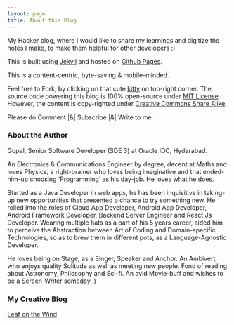 ```yaml
---
layout: page
title: About this Blog
---
```


My Hacker blog, where I would like to share my learnings and digitize the notes I make, to make them helpful for other developers :)
<!--TODO: Improve About me, including your tech skills and other stuff. -->

This is built using [Jekyll](http://jekyllrb.com "Official Jekyll site") and hosted on [Github Pages](https://pages.github.com/ "Github Pages"). 

This is a content-centric, byte-saving & mobile-minded.

Feel free to Fork, by clicking on that cute [kitty](https://goo.gl/GV0rfe) on top-right corner. The source code powering this blog is 100% open-source under [MIT License](https://github.com/gopalshackergarage/gopalshackergarage.github.io#software-license). However, the content is copy-righted under [Creative Commons Share Alike](https://github.com/gopalshackergarage/gopalshackergarage.github.io#content-license).

Please do Comment |&| Subscribe |&| Write to me.

### About the Author
Gopal, Senior Software Developer (SDE 3) at Oracle IDC, Hyderabad.

An Electronics & Communications Engineer by degree, decent at Maths and loves Physics, a right-brainer who loves being imaginative and that ended-him-up choosing ‘Programming’ as his day-job. He loves what he does.

Started as a Java Developer in web apps, he has been inquisitive in taking-up new opportunities that presented a chance to try something new. He rolled into the roles of Cloud App Developer, Android App Developer, Android Framework Developer, Backend Server Engineer and React Js Developer. Wearing multiple hats as a part of his 5 years career, aided him to perceive the Abstraction between Art of Coding and Domain-specific Technologies, so as to brew them in different pots, as a Language-Agnostic Developer.

He loves being on Stage, as a Singer, Speaker and Anchor. An Ambivert, who enjoys quality Solitude as well as meeting new people. Fond of reading about Astronomy, Philosophy and Sci-fi. An avid Movie-buff and wishes to be a Screen-Writer someday :)

### My Creative Blog
[Leaf on the Wind](https://goo.gl/qCQ02b)